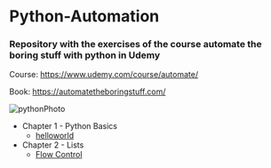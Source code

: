 # Python-Automation

### Repository with the exercises of the course automate the boring stuff with python in Udemy

Course: https://www.udemy.com/course/automate/

Book: https://automatetheboringstuff.com/

![pythonPhoto](https://user-images.githubusercontent.com/36489953/78730444-19bcf000-793d-11ea-844a-54b29a66e869.jpg)

* Chapter 1 - Python Basics
    * [helloworld](https://github.com/edwardmartins/Python-Automation/blob/master/1-helloworld.py)
* Chapter 2 - Lists
    * [Flow Control](https://github.com/edwardmartins/Python-Automation/blob/master/2-flowControl.py)



